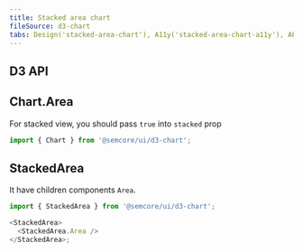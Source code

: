 ```yaml
---
title: Stacked area chart
fileSource: d3-chart
tabs: Design('stacked-area-chart'), A11y('stacked-area-chart-a11y'), API('stacked-area-chart-api'), Examples('stacked-area-chart-d3-code'), Changelog('d3-chart-changelog')
---
```


## D3 API


## Chart.Area

For stacked view, you should pass `true` into `stacked` prop

```js
import { Chart } from '@semcore/ui/d3-chart';
```

<TypesView type="AreaChartProps" :types={...types} />

## StackedArea

It have children components `Area`.

```js
import { StackedArea } from '@semcore/ui/d3-chart';

<StackedArea>
  <StackedArea.Area />
</StackedArea>;
```

<TypesView type="StackedAreaProps" :types={...types} />

<script setup>import { data as types } from '@types.data.ts';</script>